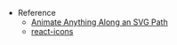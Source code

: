 - Reference
  - [Animate Anything Along an SVG Path](https://tympanus.net/codrops/2022/01/19/animate-anything-along-an-svg-path/?utm_source=pocket_mylist)
  - [react-icons](https://react-icons.github.io/react-icons/search?q=heart)
